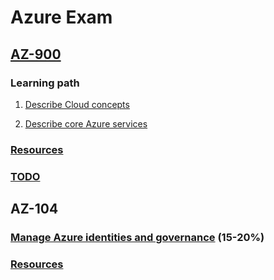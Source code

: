 # Azure Exam  


## [AZ-900](./az-900)  

### Learning path  

1. [Describe Cloud concepts](./az-900/01-describe-cloud-concepts/notes.md)  

2. [Describe core Azure services](./az-900/02-describe-azure-services/notes.md)  


### [Resources](./az-900/resources.md)  

### [TODO](./az-900/todo.md)  


## AZ-104  

### [Manage Azure identities and governance](./az-104/01-manage-azure-identities-and-governance/notes.md) (15-20%)

### [Resources](./az-104/resources.md)  
